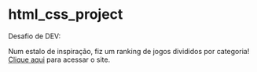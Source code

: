 # html_css_project
 
Desafio de DEV:

Num estalo de inspiração, fiz um ranking de jogos divididos por categoria! [Clique aqui](https://arthurtdl.github.io/html_css_citi_treino/) para acessar o site.
